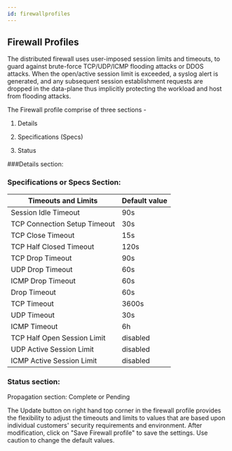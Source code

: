 ```yaml
---
id: firewallprofiles
---
```

## Firewall Profiles

The distributed firewall uses user-imposed session limits and timeouts, to guard against brute-force TCP/UDP/ICMP flooding attacks or DDOS attacks. When the open/active session limit is exceeded, a syslog alert is generated, and any subsequent session establishment requests are dropped in the data-plane thus implicitly protecting the workload and host from flooding attacks. 

The Firewall profile comprise of three sections -

1. Details

1. Specifications (Specs)

1. Status

###Details section:

<load-table group:security obj:ApiObjectMeta
            include:name >
<load-table group:security obj:ApiObjectMeta
            include:tenant omitHeader:true>
<load-table group:security obj:ApiObjectMeta
            include:mod-time omitHeader:true>
<load-table group:security obj:ApiObjectMeta
            include:creation-time omitHeader:true>


### Specifications or Specs Section:

| Timeouts and Limits | Default value |
| ------------- | ------------- |
| Session Idle Timeout | 90s |
| TCP Connection Setup Timeout | 30s |
| TCP Close Timeout | 15s |
| TCP Half Closed Timeout | 120s |
| TCP Drop Timeout | 90s |
| UDP Drop Timeout | 60s |
| ICMP Drop Timeout | 60s |
| Drop Timeout | 60s |
| TCP Timeout | 3600s |
| UDP Timeout | 30s |
| ICMP Timeout | 6h |
| TCP Half Open Session Limit | disabled |
| UDP Active Session Limit | disabled |
| ICMP Active Session Limit | disabled |

<load-table group:security obj:SecurityFirewallProfileSpec
            include:session-idle-timeout >
<load-table group:security obj:SecurityFirewallProfileSpec
            include:tcp-connection-setup-timeout omitHeader:true>
<load-table group:security obj:SecurityFirewallProfileSpec
            include:tcp-close-timeout omitHeader:true>
<load-table group:security obj:SecurityFirewallProfileSpec
            include:tcp-half-closed-timeout omitHeader:true>
<load-table group:security obj:SecurityFirewallProfileSpec
            include:tcp-drop-timeout omitHeader:true>
<load-table group:security obj:SecurityFirewallProfileSpec
            include:udp-drop-timeout omitHeader:true>
<load-table group:security obj:SecurityFirewallProfileSpec
            include:icmp-drop-timeout omitHeader:true>
<load-table group:security obj:SecurityFirewallProfileSpec
            include:drop-timeout omitHeader:true>
<load-table group:security obj:SecurityFirewallProfileSpec
            include:tcp-timeout omitHeader:true>
<load-table group:security obj:SecurityFirewallProfileSpec
            include:udp-timeout omitHeader:true>
<load-table group:security obj:SecurityFirewallProfileSpec
            include:icmp-timeout omitHeader:true>
<load-table group:security obj:SecurityFirewallProfileSpec
            include:tcp-half-open-session-limit omitHeader:true>
<load-table group:security obj:SecurityFirewallProfileSpec
            include:udp-active-session-limit omitHeader:true>
<load-table group:security obj:SecurityFirewallProfileSpec
            include:icmp-active-session-limit omitHeader:true>


### Status section:

Propagation section:
Complete or Pending


The Update button on right hand top corner in the firewall profile provides the flexibility to adjust the timeouts and limits to values that are based upon individual customers' security requirements and environment. After modification, click on "Save Firewall profile" to save the settings. Use caution to change the default values.


